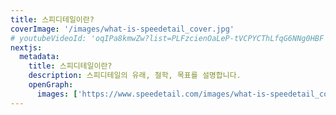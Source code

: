 ```yaml
---
title: 스피디테일이란?
coverImage: '/images/what-is-speedetail_cover.jpg'
# youtubeVideoId: 'oqIPa8kmwZw?list=PLFzcienOaLeP-tVCPYCThLfqG6NNg0HBF'
nextjs:
  metadata:
    title: 스피디테일이란?
    description: 스피디테일의 유래, 철학, 목표를 설명합니다.
    openGraph:
      images: ['https://www.speedetail.com/images/what-is-speedetail_cover.jpg']
---
```

